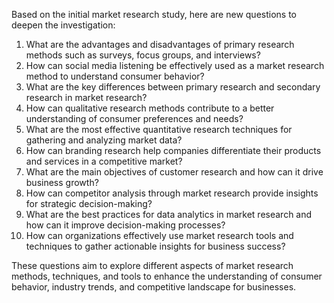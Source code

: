 Based on the initial market research study, here are new questions to deepen the investigation:

1. What are the advantages and disadvantages of primary research methods such as surveys, focus groups, and interviews?
2. How can social media listening be effectively used as a market research method to understand consumer behavior?
3. What are the key differences between primary research and secondary research in market research?
4. How can qualitative research methods contribute to a better understanding of consumer preferences and needs?
5. What are the most effective quantitative research techniques for gathering and analyzing market data?
6. How can branding research help companies differentiate their products and services in a competitive market?
7. What are the main objectives of customer research and how can it drive business growth?
8. How can competitor analysis through market research provide insights for strategic decision-making?
9. What are the best practices for data analytics in market research and how can it improve decision-making processes?
10. How can organizations effectively use market research tools and techniques to gather actionable insights for business success?

These questions aim to explore different aspects of market research methods, techniques, and tools to enhance the understanding of consumer behavior, industry trends, and competitive landscape for businesses.